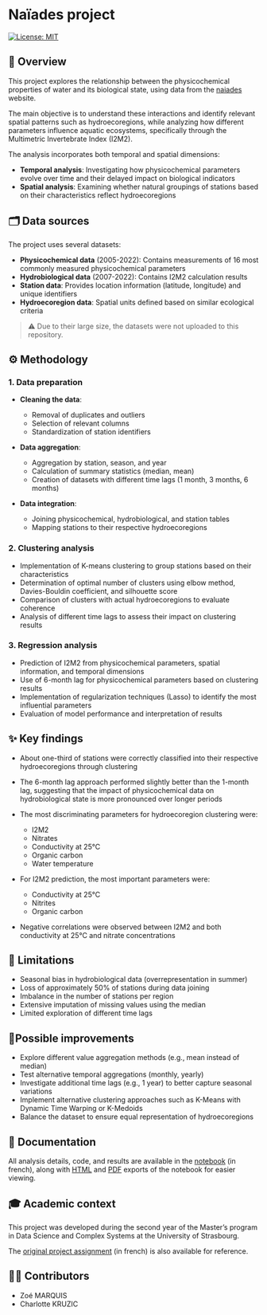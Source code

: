 # Naïades project
[![License: MIT](https://img.shields.io/badge/License-MIT-purple.svg)](https://opensource.org/licenses/MIT)
## 🔎 Overview
This project explores the relationship between the physicochemical properties of water and its biological state, using data from the [naiades](https://naiades.eaufrance.fr/) website.

The main objective is to understand these interactions and identify relevant spatial patterns such as hydroecoregions, while analyzing how different parameters influence aquatic ecosystems, specifically through the Multimetric Invertebrate Index (I2M2).

The analysis incorporates both temporal and spatial dimensions:

- **Temporal analysis**: Investigating how physicochemical parameters evolve over time and their delayed impact on biological indicators
- **Spatial analysis**: Examining whether natural groupings of stations based on their characteristics reflect hydroecoregions

## 🗂️ Data sources
The project uses several datasets:
- **Physicochemical data** (2005-2022): Contains measurements of 16 most commonly measured physicochemical parameters
- **Hydrobiological data** (2007-2022): Contains I2M2 calculation results
- **Station data**: Provides location information (latitude, longitude) and unique identifiers
- **Hydroecoregion data**: Spatial units defined based on similar ecological criteria

> ⚠️ Due to their large size, the datasets were not uploaded to this repository.

## ⚙️ Methodology

### 1. Data preparation
- **Cleaning the data**:
   - Removal of duplicates and outliers
   - Selection of relevant columns
   - Standardization of station identifiers

- **Data aggregation**:
   - Aggregation by station, season, and year
   - Calculation of summary statistics (median, mean)
   - Creation of datasets with different time lags (1 month, 3 months, 6 months)

- **Data integration**:
   - Joining physicochemical, hydrobiological, and station tables
   - Mapping stations to their respective hydroecoregions

### 2. Clustering analysis
- Implementation of K-means clustering to group stations based on their characteristics
- Determination of optimal number of clusters using elbow method, Davies-Bouldin coefficient, and silhouette score
- Comparison of clusters with actual hydroecoregions to evaluate coherence
- Analysis of different time lags to assess their impact on clustering results

### 3. Regression analysis
- Prediction of I2M2 from physicochemical parameters, spatial information, and temporal dimensions
- Use of 6-month lag for physicochemical parameters based on clustering results
- Implementation of regularization techniques (Lasso) to identify the most influential parameters
- Evaluation of model performance and interpretation of results

## ✨ Key findings
- About one-third of stations were correctly classified into their respective hydroecoregions through clustering

- The 6-month lag approach performed slightly better than the 1-month lag, suggesting that the impact of physicochemical data on hydrobiological state is more pronounced over longer periods

- The most discriminating parameters for hydroecoregion clustering were:
   - I2M2
   - Nitrates
   - Conductivity at 25°C
   - Organic carbon
   - Water temperature

- For I2M2 prediction, the most important parameters were:
   - Conductivity at 25°C
   - Nitrites
   - Organic carbon

- Negative correlations were observed between I2M2 and both conductivity at 25°C and nitrate concentrations


## 🚫 Limitations
- Seasonal bias in hydrobiological data (overrepresentation in summer)
- Loss of approximately 50% of stations during data joining
- Imbalance in the number of stations per region
- Extensive imputation of missing values using the median
- Limited exploration of different time lags

## 🌱Possible improvements
- Explore different value aggregation methods (e.g., mean instead of median)
- Test alternative temporal aggregations (monthly, yearly)
- Investigate additional time lags (e.g., 1 year) to better capture seasonal variations
- Implement alternative clustering approaches such as K-Means with Dynamic Time Warping or K-Medoids
- Balance the dataset to ensure equal representation of hydroecoregions

## 📝 Documentation
All analysis details, code, and results are available in the [notebook](naiades.ipynb) (in french), along with [HTML](naiades.html) and [PDF](naiades.pdf) exports of the notebook for easier viewing.

## 🎓 Academic context
This project was developed during the second year of the Master’s program in Data Science and Complex Systems at the University of Strasbourg.

The [original project assignment](./resources/project-assignment-fr.pdf) (in french) is also available for reference.

## 👷‍♂️ Contributors
- Zoé MARQUIS
- Charlotte KRUZIC
